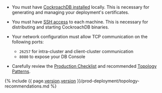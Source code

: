 - You must have [CockroachDB installed](install-cockroachdb.html) locally. This is necessary for generating and managing your deployment's certificates.

- You must have [SSH access]({{page.ssh-link}}) to each machine. This is necessary for distributing and starting CockroachDB binaries.

- Your network configuration must allow TCP communication on the following ports:
	- `26257` for intra-cluster and client-cluster communication
	- `8080` to expose your DB Console

- Carefully review the [Production Checklist](recommended-production-settings.html) and recommended [Topology Patterns](topology-patterns.html).

{% include {{ page.[version](cluster-settings.html#setting-version).[version](cluster-settings.html#setting-version) }}/prod-deployment/topology-recommendations.md %}